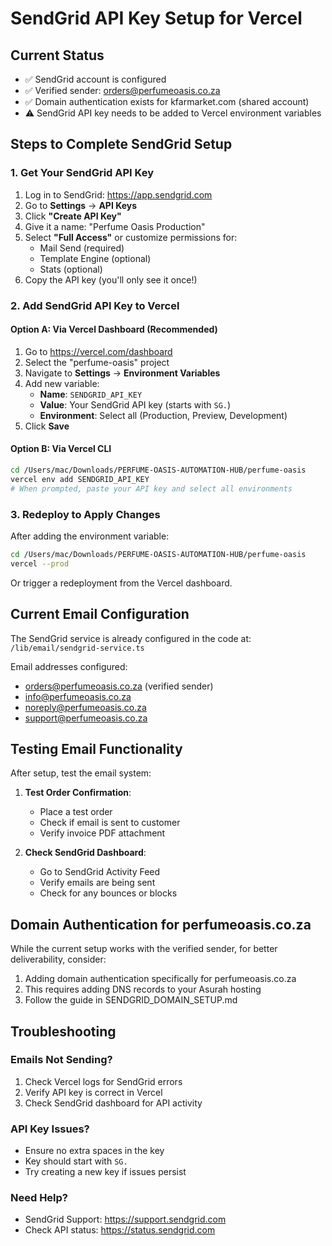 # SendGrid API Key Setup for Vercel

## Current Status
- ✅ SendGrid account is configured
- ✅ Verified sender: orders@perfumeoasis.co.za
- ✅ Domain authentication exists for kfarmarket.com (shared account)
- ⚠️ SendGrid API key needs to be added to Vercel environment variables

## Steps to Complete SendGrid Setup

### 1. Get Your SendGrid API Key

1. Log in to SendGrid: https://app.sendgrid.com
2. Go to **Settings** → **API Keys**
3. Click **"Create API Key"**
4. Give it a name: "Perfume Oasis Production"
5. Select **"Full Access"** or customize permissions for:
   - Mail Send (required)
   - Template Engine (optional)
   - Stats (optional)
6. Copy the API key (you'll only see it once!)

### 2. Add SendGrid API Key to Vercel

#### Option A: Via Vercel Dashboard (Recommended)
1. Go to https://vercel.com/dashboard
2. Select the "perfume-oasis" project
3. Navigate to **Settings** → **Environment Variables**
4. Add new variable:
   - **Name**: `SENDGRID_API_KEY`
   - **Value**: Your SendGrid API key (starts with `SG.`)
   - **Environment**: Select all (Production, Preview, Development)
5. Click **Save**

#### Option B: Via Vercel CLI
```bash
cd /Users/mac/Downloads/PERFUME-OASIS-AUTOMATION-HUB/perfume-oasis
vercel env add SENDGRID_API_KEY
# When prompted, paste your API key and select all environments
```

### 3. Redeploy to Apply Changes

After adding the environment variable:
```bash
cd /Users/mac/Downloads/PERFUME-OASIS-AUTOMATION-HUB/perfume-oasis
vercel --prod
```

Or trigger a redeployment from the Vercel dashboard.

## Current Email Configuration

The SendGrid service is already configured in the code at:
`/lib/email/sendgrid-service.ts`

Email addresses configured:
- orders@perfumeoasis.co.za (verified sender)
- info@perfumeoasis.co.za
- noreply@perfumeoasis.co.za
- support@perfumeoasis.co.za

## Testing Email Functionality

After setup, test the email system:

1. **Test Order Confirmation**:
   - Place a test order
   - Check if email is sent to customer
   - Verify invoice PDF attachment

2. **Check SendGrid Dashboard**:
   - Go to SendGrid Activity Feed
   - Verify emails are being sent
   - Check for any bounces or blocks

## Domain Authentication for perfumeoasis.co.za

While the current setup works with the verified sender, for better deliverability, consider:

1. Adding domain authentication specifically for perfumeoasis.co.za
2. This requires adding DNS records to your Asurah hosting
3. Follow the guide in SENDGRID_DOMAIN_SETUP.md

## Troubleshooting

### Emails Not Sending?
1. Check Vercel logs for SendGrid errors
2. Verify API key is correct in Vercel
3. Check SendGrid dashboard for API activity

### API Key Issues?
- Ensure no extra spaces in the key
- Key should start with `SG.`
- Try creating a new key if issues persist

### Need Help?
- SendGrid Support: https://support.sendgrid.com
- Check API status: https://status.sendgrid.com
